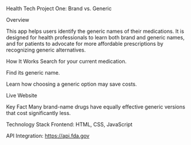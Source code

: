 Health Tech Project One: Brand vs. Generic

Overview

This app helps users identify the generic names of their medications. It is designed for health professionals to learn both brand and generic names, and for patients to advocate for more affordable prescriptions by recognizing generic alternatives.

How It Works
Search for your current medication.

Find its generic name.

Learn how choosing a generic option may save costs.

Live Website


Key Fact
Many brand-name drugs have equally effective generic versions that cost significantly less.

Technology Stack
Frontend: HTML, CSS, JavaScript

API Integration: https://api.fda.gov






